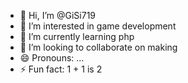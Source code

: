 - 👋 Hi, I’m @GiSi719
- 👀 I’m interested in game development
- 🌱 I’m currently learning php
- 💞️ I’m looking to collaborate on making
- 😄 Pronouns: ...
- ⚡ Fun fact: 1 + 1 is 2

<!---
GiSi719/GiSi719 is a ✨ special ✨ repository because its `README.md` (this file) appears on your GitHub profile.
You can click the Preview link to take a look at your changes.
--->
